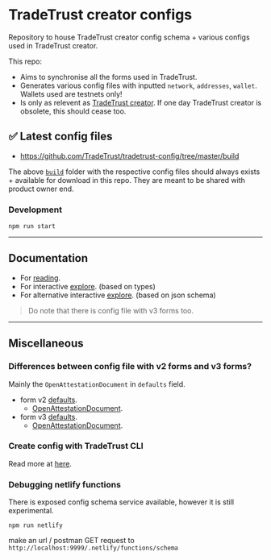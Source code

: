 # TradeTrust creator configs

Repository to house TradeTrust creator config schema + various configs used in TradeTrust creator.

This repo:

- Aims to synchronise all the forms used in TradeTrust.
- Generates various config files with inputted `network`, `addresses`, `wallet`. Wallets used are testnets only!
- Is only as relevent as [TradeTrust creator](https://creator.tradetrust.io). If one day TradeTrust creator is obsolete, this should cease too.

## ✅ Latest config files

- https://github.com/TradeTrust/tradetrust-config/tree/master/build

The above [`build`](https://github.com/TradeTrust/tradetrust-config/tree/master/build) folder with the respective config files should always exists + available for download in this repo. They are meant to be shared with product owner end.

### Development

`npm run start`

---

## Documentation

- For [reading](https://docs.tradetrust.io/docs/reference/document-creator/config-file#config-file-structure).
- For interactive [explore](https://tradetrust-config.netlify.app). (based on types)
- For alternative interactive [explore](https://json-schema.app/view/%23?url=https%3A%2F%2Fraw.githubusercontent.com%2FTradeTrust%2Ftradetrust-config%2Fmaster%2Fsrc%2Fconfig-v2.schema.json). (based on json schema)

> Do note that there is config file with v3 forms too.

---

## Miscellaneous

### Differences between config file with v2 forms and v3 forms?

Mainly the `OpenAttestationDocument` in `defaults` field.

- form v2 [defaults](https://tradetrust-config.netlify.app/interfaces/src_types.formv2#defaults).
  - [OpenAttestationDocument](https://tradetrust-config.netlify.app/interfaces/node_modules__tradetrust_tt_tradetrust_dist_types___generated___schema_2_0.openattestationdocument).
- form v3 [defaults](https://tradetrust-config.netlify.app/interfaces/src_types.formv3#defaults).
  - [OpenAttestationDocument](https://tradetrust-config.netlify.app/interfaces/node_modules__tradetrust_tt_tradetrust_dist_types___generated___schema_3_0.openattestationdocument).

### Create config with TradeTrust CLI

Read more at [here](https://github.com/TradeTrust/tradetrust-cli#method-1-using-config-template-url-option-recommended).

### Debugging netlify functions

There is exposed config schema service available, however it is still experimental.

`npm run netlify`

make an url / postman GET request to `http://localhost:9999/.netlify/functions/schema`
